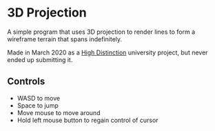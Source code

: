 # 3D Projection

A simple program that uses 3D projection to render lines to form a wireframe terrain that spans indefinitely.

Made in March 2020 as a [High Distinction](https://en.wikipedia.org/wiki/Academic_grading_in_Australia) university project, but never ended up submitting it.

## Controls

- WASD to move
- Space to jump
- Move mouse to move around
- Hold left mouse button to regain control of cursor
